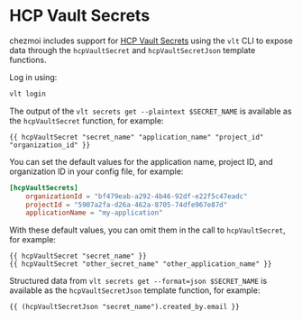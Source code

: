 # HCP Vault Secrets

chezmoi includes support for [HCP Vault
Secrets](https://developer.hashicorp.com/hcp/docs/vault-secrets) using the `vlt`
CLI to expose data through the `hcpVaultSecret` and `hcpVaultSecretJson`
template functions.

Log in using:

```sh
vlt login
```

The output of the `vlt secrets get --plaintext $SECRET_NAME` is available as the
`hcpVaultSecret` function, for example:

```text
{{ hcpVaultSecret "secret_name" "application_name" "project_id" "organization_id" }}
```

You can set the default values for the application name, project ID, and
organization ID in your config file, for example:

```toml title="~/.config/chezmoi/chezmoi.toml"
[hcpVaultSecrets]
    organizationId = "bf479eab-a292-4b46-92df-e22f5c47eadc"
    projectId = "5907a2fa-d26a-462a-8705-74dfe967e87d"
    applicationName = "my-application"
```

With these default values, you can omit them in the call to `hcpVaultSecret`, for example:

```text
{{ hcpVaultSecret "secret_name" }}
{{ hcpVaultSecret "other_secret_name" "other_application_name" }}
```

Structured data from `vlt secrets get --format=json $SECRET_NAME` is available
as the `hcpVaultSecretJson` template function, for example:

```text
{{ (hcpVaultSecretJson "secret_name").created_by.email }}
```
